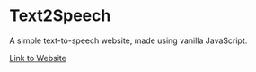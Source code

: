 # Text2Speech
A simple text-to-speech website, made using vanilla JavaScript.

[Link to Website](https://ezzylan.github.io/Text2Speech/)
